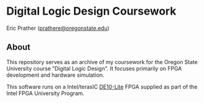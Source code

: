 # Digital Logic Design Coursework

Eric Prather ([prathere@oregonstate.edu](mailto:prathere@oregonstate.edu))

## About

This repository serves as an archive of my coursework for the Oregon State University course "Digital Logic Design". It focuses primarily on FPGA development and hardware simulation.

This software runs on a Intel/terasIC [DE10-Lite](https://www.terasic.com.tw/cgi-bin/page/archive.pl?Language=English&No=1021) FPGA supplied as part of the Intel FPGA University Program.
